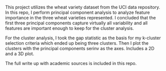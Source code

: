 This project utilizes the wheat variety dataset from the UCI data repository. In this repo, I perform principal component analysis to analyze feature importance in the three wheat varieties represented. I concluded that the first three principal components capture virtually all variability and all features are important enough to keep for the cluster analysis. 

For the cluster analysis, I took the gap statistic as the basis for my k-cluster selection criteria which ended up being three clusters. Then I plot the clusters with the principal components serinv as the axes. Includes a 2D and a 3D plot.

The full write up with academic sources is included in this repo.
